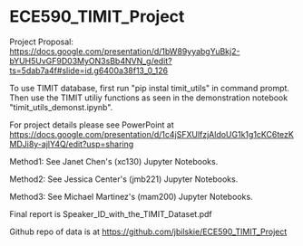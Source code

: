# ECE590_TIMIT_Project

Project Proposal: https://docs.google.com/presentation/d/1bW89yyabgYuBkj2-bYUH5UvGF9D03MyON3sBb4NVN_g/edit?ts=5dab7a4f#slide=id.g6400a38f13_0_126

To use TIMIT database, first run "pip instal timit_utils" in command prompt. Then use the TIMIT utiliy functions as seen in the demonstration notebook "timit_utils_demonst.ipynb".

For project details please see PowerPoint at https://docs.google.com/presentation/d/1c4jSFXUlfzjAldoUG1k1g1cKC6tezKMDJi8y-ajlY4Q/edit?usp=sharing

Method1: See Janet Chen's (xc130) Jupyter Notebooks.

Method2: See Jessica Center's (jmb221) Jupyter Notebooks.

Method3: See Michael Martinez's (mam200) Jupyter Notebooks.
  
Final report is Speaker_ID_with_the_TIMIT_Dataset.pdf

Github repo of data  is at https://github.com/jbilskie/ECE590_TIMIT_Project
